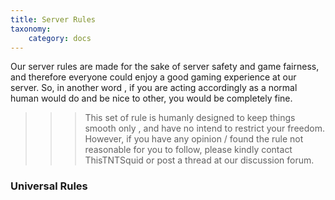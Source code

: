 ```yaml
---
title: Server Rules
taxonomy:
    category: docs
---
```


Our server rules are made for the sake of server safety and game fairness, and therefore everyone could enjoy a good gaming experience at our server. So, in another word , if you are acting accordingly as a normal human would do and be nice to other, you would be completely fine.

>>> This set of rule is humanly designed to keep things smooth only , and have no intend to restrict your freedom. However, if you have any opinion / found the rule not reasonable for you to follow, please kindly contact ThisTNTSquid or post a thread at our discussion forum.

### Universal Rules
